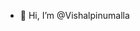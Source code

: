 - 👋 Hi, I’m @Vishalpinumalla
<!---
Vishalpinumalla/Vishalpinumalla is a ✨ special ✨ repository because its `README.md` (this file) appears on your GitHub profile.
You can click the Preview link to take a look at your changes.
--->
